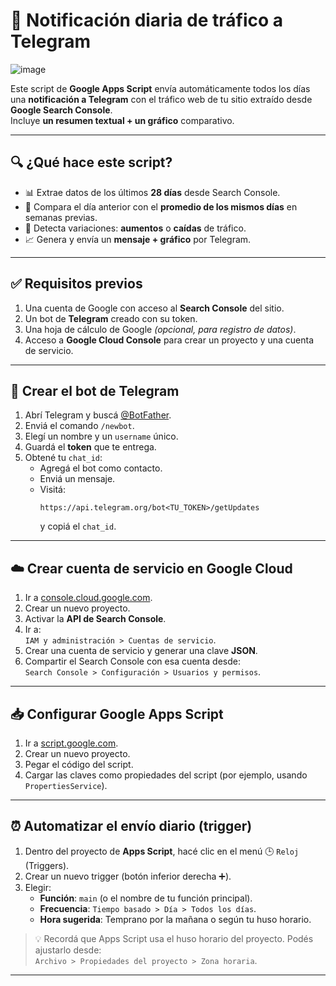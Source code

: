 # 🚀 Notificación diaria de tráfico a Telegram

![image](https://github.com/user-attachments/assets/e525158f-95d3-4707-a24b-626a64f3f1f7)

Este script de **Google Apps Script** envía automáticamente todos los días una **notificación a Telegram** con el tráfico web de tu sitio extraído desde **Google Search Console**.  
Incluye **un resumen textual + un gráfico** comparativo.

---

## 🔍 ¿Qué hace este script?

- 📊 Extrae datos de los últimos **28 días** desde Search Console.
- 📅 Compara el día anterior con el **promedio de los mismos días** en semanas previas.
- 🔁 Detecta variaciones: **aumentos** o **caídas** de tráfico.
- 📈 Genera y envía un **mensaje + gráfico** por Telegram.

---

## ✅ Requisitos previos

1. Una cuenta de Google con acceso al **Search Console** del sitio.
2. Un bot de **Telegram** creado con su token.
3. Una hoja de cálculo de Google *(opcional, para registro de datos)*.
4. Acceso a **Google Cloud Console** para crear un proyecto y una cuenta de servicio.

---

## 🤖 Crear el bot de Telegram

1. Abrí Telegram y buscá [@BotFather](https://t.me/BotFather).
2. Enviá el comando `/newbot`.
3. Elegí un nombre y un `username` único.
4. Guardá el **token** que te entrega.
5. Obtené tu `chat_id`:
   - Agregá el bot como contacto.
   - Enviá un mensaje.
   - Visitá:  
     ```
     https://api.telegram.org/bot<TU_TOKEN>/getUpdates
     ```
     y copiá el `chat_id`.

---

## ☁️ Crear cuenta de servicio en Google Cloud

1. Ir a [console.cloud.google.com](https://console.cloud.google.com/).
2. Crear un nuevo proyecto.
3. Activar la **API de Search Console**.
4. Ir a:  
   `IAM y administración > Cuentas de servicio`.
5. Crear una cuenta de servicio y generar una clave **JSON**.
6. Compartir el Search Console con esa cuenta desde:  
   `Search Console > Configuración > Usuarios y permisos`.

---

## 📥 Configurar Google Apps Script

1. Ir a [script.google.com](https://script.google.com).
2. Crear un nuevo proyecto.
3. Pegar el código del script.
4. Cargar las claves como propiedades del script (por ejemplo, usando `PropertiesService`).


---

## ⏰ Automatizar el envío diario (trigger)

1. Dentro del proyecto de **Apps Script**, hacé clic en el menú 🕒 `Reloj` (Triggers).
2. Crear un nuevo trigger (botón inferior derecha ➕).
3. Elegir:
   - **Función**: `main` (o el nombre de tu función principal).
   - **Frecuencia**: `Tiempo basado > Día > Todos los días`.
   - **Hora sugerida**: Temprano por la mañana o según tu huso horario.

> 💡 Recordá que Apps Script usa el huso horario del proyecto. Podés ajustarlo desde:  
> `Archivo > Propiedades del proyecto > Zona horaria`.

---
